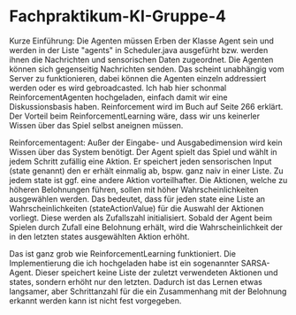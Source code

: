 # Fachpraktikum-KI-Gruppe-4

Kurze Einführung:
Die Agenten müssen Erben der Klasse Agent sein und werden in der Liste "agents" in Scheduler.java ausgefürht bzw. werden ihnen die Nachrichten und sensorischen Daten zugeordnet.
Die Agenten können sich gegenseitig Nachrichten senden. Das scheint unabhängig vom Server zu funktionieren, dabei können die Agenten einzeln addressiert werden oder es wird gebroadcasted. 
Ich hab hier schonmal ReinforcementAgenten hochgeladen, einfach damit wir eine Diskussionsbasis haben. Reinforcement wird im Buch auf Seite 266 erklärt.
Der Vorteil beim ReinforcementLearning wäre, dass wir uns keinerler Wissen über das Spiel selbst aneignen müssen.

Reinforcementagent:
Außer der Eingabe- und Ausgabedimension wird kein Wissen über das System benötigt.
Der Agent spielt das Spiel und wählt in jedem Schritt zufällig eine Aktion. Er speichert jeden sensorischen Input (state genannt) den er erhält einmalig ab, bspw. ganz naiv in einer Liste. Zu jedem state ist ggf. eine andere Aktion vorteilhafter. Die Aktionen, welche zu höheren Belohnungen führen, sollen mit höher Wahrscheinlichkeiten ausgewählen werden. Das bedeutet, dass für jeden state eine Liste an Wahrscheinlichkeiten (stateActionValue) für die Auswahl der Aktionen vorliegt. Diese werden als Zufallszahl initialisiert.
Sobald der Agent beim Spielen durch Zufall eine Belohnung erhält, wird die Wahrscheinlichkeit der in den letzten states ausgewählten Aktion erhöht.

Das ist ganz grob wie ReinforcementLearning funktioniert. Die Implementierung die ich hochgeladen habe ist ein sogenannter SARSA-Agent. Dieser speichert keine Liste der zuletzt verwendeten Aktionen und states, sondern erhöht nur den letzten. Dadurch ist das Lernen etwas langsamer, aber Schrittanzahl für die ein Zusammenhang mit der Belohnung erkannt werden kann ist nicht fest vorgegeben.
